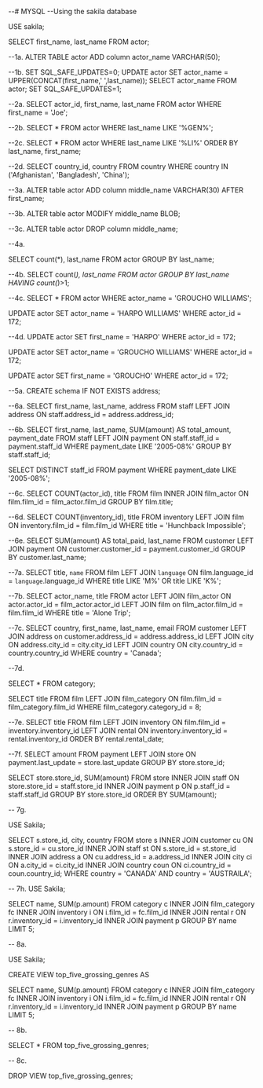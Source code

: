 --# MYSQL
--Using the sakila database

USE sakila;

SELECT first_name, last_name FROM actor;

--1a.
ALTER TABLE actor
ADD column actor_name VARCHAR(50);

--1b. 
SET SQL_SAFE_UPDATES=0;
UPDATE actor SET actor_name = UPPER(CONCAT(first_name,' ',last_name));
SELECT actor_name FROM actor;
SET SQL_SAFE_UPDATES=1;

--2a.
SELECT actor_id, first_name, last_name FROM actor
WHERE first_name = 'Joe';

--2b.
SELECT * FROM actor 
WHERE last_name LIKE '%GEN%';

--2c.
SELECT * FROM actor
WHERE last_name LIKE '%LI%'
ORDER BY last_name, first_name;

--2d.
SELECT country_id, country FROM country
WHERE country IN ('Afghanistan', 'Bangladesh', 'China');

--3a.
ALTER table actor
ADD column middle_name VARCHAR(30)
AFTER first_name; 

--3b.
ALTER table actor
MODIFY middle_name BLOB;

--3c.
ALTER table actor
DROP column middle_name;

--4a.

SELECT count(*), last_name FROM actor
GROUP BY last_name;

--4b.
SELECT count(*), last_name FROM actor
GROUP BY last_name
HAVING count(*)>1;

--4c.
SELECT * FROM actor
WHERE actor_name = 'GROUCHO WILLIAMS';

UPDATE actor
SET actor_name = 'HARPO WILLIAMS'
WHERE actor_id = 172;

--4d.
UPDATE actor
SET first_name = 'HARPO'
WHERE actor_id = 172;

UPDATE actor
SET actor_name = 'GROUCHO WILLIAMS'
WHERE actor_id = 172;

UPDATE actor
SET first_name = 'GROUCHO'
WHERE actor_id = 172;

--5a.
CREATE schema IF NOT EXISTS address;

--6a.
SELECT first_name, last_name, address
FROM staff
LEFT JOIN address ON staff.address_id = address.address_id;

--6b.
SELECT first_name, last_name, SUM(amount) AS total_amount, payment_date
FROM staff
LEFT JOIN payment ON staff.staff_id = payment.staff_id
WHERE payment_date LIKE '2005-08%'
GROUP BY staff.staff_id;

SELECT DISTINCT staff_id FROM payment
WHERE payment_date LIKE '2005-08%';

--6c.
SELECT COUNT(actor_id), title
FROM film
INNER JOIN film_actor ON film.film_id = film_actor.film_id
GROUP BY film.title;

--6d.
SELECT COUNT(inventory_id), title
FROM inventory
LEFT JOIN film ON inventory.film_id = film.film_id
WHERE title = 'Hunchback Impossible';

--6e.
SELECT SUM(amount) AS total_paid, last_name
FROM customer
LEFT JOIN payment ON customer.customer_id = payment.customer_id
GROUP BY customer.last_name;

--7a.
SELECT title, `name`
FROM film
LEFT JOIN `language` ON film.language_id = `language`.language_id
WHERE title LIKE 'M%' OR title LIKE 'K%';

--7b.
SELECT actor_name, title
FROM actor
LEFT JOIN film_actor ON actor.actor_id = film_actor.actor_id
LEFT JOIN film on film_actor.film_id = film.film_id
WHERE title = 'Alone Trip';

--7c.
SELECT country, first_name, last_name, email
FROM customer
LEFT JOIN address on customer.address_id = address.address_id
LEFT JOIN city ON address.city_id = city.city_id
LEFT JOIN country ON city.country_id = country.country_id
WHERE country = 'Canada'; 

--7d.

SELECT * FROM category;

SELECT title FROM film
LEFT JOIN film_category ON film.film_id = film_category.film_id
WHERE film_category.category_id = 8;

--7e.
SELECT title FROM film
LEFT JOIN inventory ON film.film_id = inventory.inventory_id
LEFT JOIN rental ON inventory.inventory_id = rental.inventory_id
ORDER BY rental.rental_date;

--7f.
SELECT amount FROM payment
LEFT JOIN store ON payment.last_update = store.last_update
GROUP BY store.store_id;

SELECT store.store_id, SUM(amount)
FROM store
INNER JOIN staff
ON store.store_id = staff.store_id
INNER JOIN payment p 
ON p.staff_id = staff.staff_id
GROUP BY store.store_id
ORDER BY SUM(amount);

-- 7g. 

USE Sakila;

SELECT s.store_id, city, country
FROM store s
INNER JOIN customer cu
ON s.store_id = cu.store_id
INNER JOIN staff st
ON s.store_id = st.store_id
INNER JOIN address a
ON cu.address_id = a.address_id
INNER JOIN city ci
ON a.city_id = ci.city_id
INNER JOIN country coun
ON ci.country_id = coun.country_id;
WHERE country = 'CANADA' AND country = 'AUSTRAILA';

-- 7h.
USE Sakila;

SELECT name, SUM(p.amount)
FROM category c
INNER JOIN film_category fc
INNER JOIN inventory i
ON i.film_id = fc.film_id
INNER JOIN rental r
ON r.inventory_id = i.inventory_id
INNER JOIN payment p
GROUP BY name
LIMIT 5;

-- 8a. 

USE Sakila;

CREATE VIEW top_five_grossing_genres AS

SELECT name, SUM(p.amount)
FROM category c
INNER JOIN film_category fc
INNER JOIN inventory i
ON i.film_id = fc.film_id
INNER JOIN rental r
ON r.inventory_id = i.inventory_id
INNER JOIN payment p
GROUP BY name
LIMIT 5;

-- 8b. 

SELECT * FROM top_five_grossing_genres;

-- 8c. 

DROP VIEW top_five_grossing_genres;
